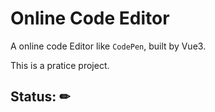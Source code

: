 # Online Code Editor

A online code Editor like `CodePen`, built by Vue3.  

This is a pratice project.  

## Status: ✏
